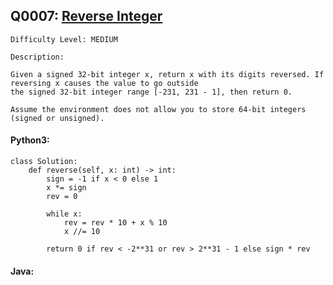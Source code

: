 ## Q0007: [Reverse Integer](https://leetcode.com/problems/reverse-integer/)

```
Difficulty Level: MEDIUM
```

```
Description:

Given a signed 32-bit integer x, return x with its digits reversed. If reversing x causes the value to go outside
the signed 32-bit integer range [-231, 231 - 1], then return 0.

Assume the environment does not allow you to store 64-bit integers (signed or unsigned).
```

#### Python3:

```
class Solution:
    def reverse(self, x: int) -> int:
        sign = -1 if x < 0 else 1
        x *= sign
        rev = 0

        while x:
            rev = rev * 10 + x % 10
            x //= 10
        
        return 0 if rev < -2**31 or rev > 2**31 - 1 else sign * rev
```

#### Java:

```

```